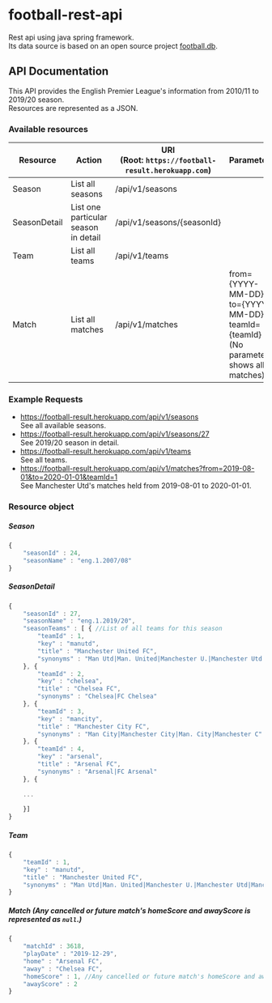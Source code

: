 # football-rest-api
Rest api using java spring framework.<br/>
Its data source is based on an open source project [football.db](http://openfootball.github.io/).

## API Documentation
This API provides the English Premier League's information from 2010/11 to 2019/20 season.<br/>
Resources are represented as a JSON.

### Available resources
| Resource | Action | URI<br/> (Root: `https://football-result.herokuapp.com`) | Parameters |
| ------ | -------- |------ | ------ | 
| Season | List all seasons |/api/v1/seasons |  | 
| SeasonDetail | List one particular season in detail | /api/v1/seasons/{seasonId} | |
| Team | List all teams |/api/v1/teams |  |
| Match | List all matches |/api/v1/matches | from={YYYY-MM-DD}<br/>to={YYYY-MM-DD}<br/>teamId={teamId}<br/>(No parameter shows all matches) | 

### Example Requests

* https://football-result.herokuapp.com/api/v1/seasons
<br/>See all available seasons.
* https://football-result.herokuapp.com/api/v1/seasons/27
<br/>See 2019/20 season in detail.
* https://football-result.herokuapp.com/api/v1/teams
<br/>See all teams.
* https://football-result.herokuapp.com/api/v1/matches?from=2019-08-01&to=2020-01-01&teamId=1
<br/>See Manchester Utd's matches held from 2019-08-01 to 2020-01-01.

### Resource object
##### Season
```javascript
{
    "seasonId" : 24,
    "seasonName" : "eng.1.2007/08"
}
```

##### SeasonDetail
```javascript
{
    "seasonId" : 27,
    "seasonName" : "eng.1.2019/20",
    "seasonTeams" : [ { //List of all teams for this season
        "teamId" : 1,
        "key" : "manutd",
        "title" : "Manchester United FC",
        "synonyms" : "Man Utd|Man. United|Manchester U.|Manchester Utd|Manchester United"
    }, {
        "teamId" : 2,
        "key" : "chelsea",
        "title" : "Chelsea FC",
        "synonyms" : "Chelsea|FC Chelsea"
    }, {
        "teamId" : 3,
        "key" : "mancity",
        "title" : "Manchester City FC",
        "synonyms" : "Man City|Manchester City|Man. City|Manchester C"
    }, {
        "teamId" : 4,
        "key" : "arsenal",
        "title" : "Arsenal FC",
        "synonyms" : "Arsenal|FC Arsenal"
    }, {
    
    ...
    
    }]
}
```
##### Team
```javascript
{
    "teamId" : 1,
    "key" : "manutd",
    "title" : "Manchester United FC",
    "synonyms" : "Man Utd|Man. United|Manchester U.|Manchester Utd|Manchester United"
}
```
##### Match (Any cancelled or future match's homeScore and awayScore is represented as ```null```.)
```javascript
{
    "matchId" : 3618,
    "playDate" : "2019-12-29",
    "home" : "Arsenal FC",
    "away" : "Chelsea FC",
    "homeScore" : 1, //Any cancelled or future match's homeScore and awayScore is represented as null.
    "awayScore" : 2
}
```
